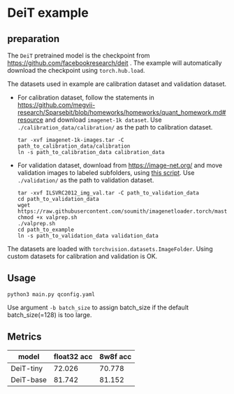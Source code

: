 # DeiT example

## preparation

The `DeiT` pretrained model is the checkpoint from https://github.com/facebookresearch/deit . The example will automatically download the checkpoint using `torch.hub.load`.

The datasets used in example are calibration dataset and validation dataset.

- For calibration dataset, follow the statements in https://github.com/megvii-research/Sparsebit/blob/homeworks/homeworks/quant_homework.md#resource and download `imagenet-1k dataset`. Use `./calibration_data/calibration/` as the path to calibration dataset.
  ```shell
  tar -xvf imagenet-1k-images.tar -C path_to_calibration_data/calibration
  ln -s path_to_calibration_data calibration_data
  ```

- For validation dataset, download from https://image-net.org/ and move validation images to labeled subfolders, using [this script](https://raw.githubusercontent.com/soumith/imagenetloader.torch/master/valprep.sh). Use `./validation/` as the path to validation dataset.
  ```shell
  tar -xvf ILSVRC2012_img_val.tar -C path_to_validation_data
  cd path_to_validation_data
  wget https://raw.githubusercontent.com/soumith/imagenetloader.torch/master/valprep.sh
  chmod +x valprep.sh
  ./valprep.sh
  cd path_to_example
  ln -s path_to_validation_data validation_data
  ```

The datasets are loaded with `torchvision.datasets.ImageFolder`. Using custom datasets for calibration and validation is OK.

## Usage

```shell
python3 main.py qconfig.yaml
```
Use argument `-b batch_size` to assign batch_size if the default batch_size(=128) is too large.

## Metrics

|model|float32 acc|8w8f acc|
|-|-|-|
|DeiT-tiny|72.026|70.778|
|DeiT-base|81.742|81.152|
